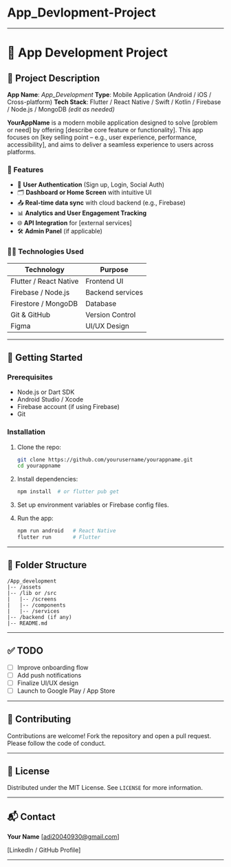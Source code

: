 # App_Devlopment-Project
---

# 📱 App Development Project

## 📝 Project Description

**App Name**: *App_Development*
**Type**: Mobile Application (Android / iOS / Cross-platform)
**Tech Stack**: Flutter / React Native / Swift / Kotlin / Firebase / Node.js / MongoDB *(edit as needed)*

**YourAppName** is a modern mobile application designed to solve \[problem or need] by offering \[describe core feature or functionality]. This app focuses on \[key selling point – e.g., user experience, performance, accessibility], and aims to deliver a seamless experience to users across platforms.

### 🎯 Features

* 🔐 **User Authentication** (Sign up, Login, Social Auth)
* 🗂️ **Dashboard or Home Screen** with intuitive UI
* 📤 **Real-time data sync** with cloud backend (e.g., Firebase)
* 📊 **Analytics and User Engagement Tracking**
* 🌐 **API Integration** for \[external services]
* 🛠️ **Admin Panel** (if applicable)

### 👨‍💻 Technologies Used

| Technology             | Purpose          |
| ---------------------- | ---------------- |
| Flutter / React Native | Frontend UI      |
| Firebase / Node.js     | Backend services |
| Firestore / MongoDB    | Database         |
| Git & GitHub           | Version Control  |
| Figma                  | UI/UX Design     |

---

## 🚀 Getting Started

### Prerequisites

* Node.js or Dart SDK
* Android Studio / Xcode
* Firebase account (if using Firebase)
* Git

### Installation

1. Clone the repo:

   ```bash
   git clone https://github.com/yourusername/yourappname.git
   cd yourappname
   ```
2. Install dependencies:

   ```bash
   npm install  # or flutter pub get
   ```
3. Set up environment variables or Firebase config files.
4. Run the app:

   ```bash
   npm run android   # React Native
   flutter run       # Flutter
   ```

---

## 📂 Folder Structure

```
/App_development
|-- /assets
|-- /lib or /src
|   |-- /screens
|   |-- /components
|   |-- /services
|-- /backend (if any)
|-- README.md
```

---

## ✅ TODO

* [ ] Improve onboarding flow
* [ ] Add push notifications
* [ ] Finalize UI/UX design
* [ ] Launch to Google Play / App Store

---

## 🤝 Contributing

Contributions are welcome! Fork the repository and open a pull request. Please follow the code of conduct.

---

## 📃 License

Distributed under the MIT License. See `LICENSE` for more information.

---

## 📬 Contact

**Your Name**
\[adi20040930@gmail.com]

\[LinkedIn / GitHub Profile]

---
